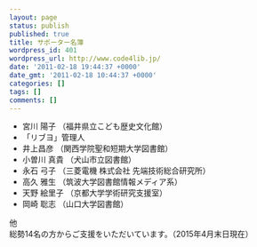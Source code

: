 ```yaml
---
layout: page
status: publish
published: true
title: サポーター名簿
wordpress_id: 401
wordpress_url: http://www.code4lib.jp/
date: '2011-02-18 19:44:37 +0000'
date_gmt: '2011-02-18 10:44:37 +0000'
categories: []
tags: []
comments: []
---
```

<ul>
<li>宮川 陽子 （福井県立こども歴史文化館）</li>
<li>「リブヨ」管理人</li>
<li>井上昌彦 （関西学院聖和短期大学図書館）</li>
<li>小曽川 真貴 （犬山市立図書館）</li>
<li>永石 弓子 （三菱電機 株式会社 先端技術総合研究所）</li>
<li>高久 雅生 （筑波大学図書館情報メディア系）</li>
<li>天野 絵里子 （京都大学学術研究支援室）</li>
<li>岡崎 聡志 （山口大学図書館）</li>
</ul>
<p>他<br />
総勢14名の方からご支援をいただいています。（2015年4月末日現在）</p>
